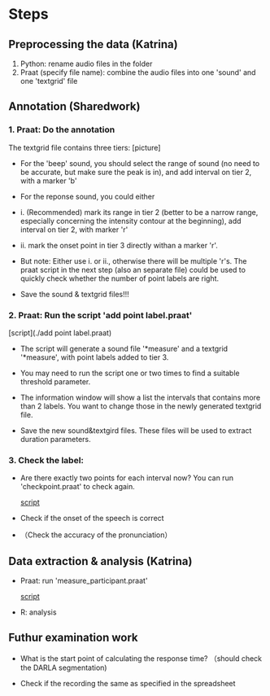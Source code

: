 # Steps
## Preprocessing the data (Katrina)
1. Python: rename audio files in the folder
2. Praat (specify file name): combine the audio files into one 'sound' and one 'textgrid' file

## Annotation (Sharedwork)
### 1. Praat: Do the annotation

The textgrid file contains three tiers:
[picture]

-  For the 'beep' sound, you should select the range of sound (no need to be accurate, but make sure the peak is in), and add interval on tier 2, with a marker 'b'

-  For the reponse sound, you could either

  -  i. (Recommended) mark its range in tier 2 (better to be a narrow range, especially concerning the intensity contour at the beginning), add interval on tier 2, with marker 'r'

  -  ii. mark the onset point in tier 3 directly withan a marker 'r'.

  - But note: Either use i. or ii., otherwise there will be multiple 'r's. The praat script in the next step (also an separate file) could be used to quickly check whether the number of point labels are right.

- Save the sound & textgrid files!!!

### 2. Praat: Run the script 'add point label.praat'
[script](./add point label.praat)

- The script will generate a sound file '\*measure' and a textgrid '\*measure', with point labels added to tier 3.

- You may need to run the script one or two times to find a suitable threshold parameter.

- The information window will show a list the intervals that contains more than 2 labels. You want to change those in the newly generated textgrid file.

- Save the new sound&textgird files. These files will be used to extract duration parameters.

### 3. Check the label:
- Are there exactly two points for each interval now? You can run 'checkpoint.praat' to check again.

  [script](./checkpoint.praat)

- Check if the onset of the speech is correct

- （Check the accuracy of the pronunciation）

## Data extraction & analysis (Katrina)
- Praat: run 'measure_participant.praat'

  [script](./data/measure_participant.praat)

- R: analysis


## Futhur examination work

- What is the start point of calculating the response time? （should check the DARLA segmentation)

- Check if the recording the same as specified in the spreadsheet
